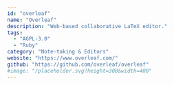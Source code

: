 ```yaml
---
id: "overleaf"
name: "Overleaf"
description: "Web-based collaborative LaTeX editor."
tags:
  - "AGPL-3.0"
  - "Ruby"
category: "Note-taking & Editors"
website: "https://www.overleaf.com/"
github: "https://github.com/overleaf/overleaf"
#image: "/placeholder.svg?height=300&width=400"
---
```


